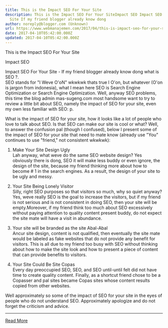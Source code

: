 ```yaml
---
title: This is the Impact SEO For Your Site
description: This is the Impact SEO For Your SiteImpact SEO Impact SEO For Your
  Site If my friend blogger already know dong
author: noreply@blogger.com (Unknown)
url: https://www.webmanajemen.com/2017/04/this-is-impact-seo-for-your-site.html
date: 2017-04-10T05:42:00.000Z
updated: 2017-04-10T05:42:00.000Z
---
```


This is the Impact SEO For Your Site





Impact SEO

                


Impact SEO For Your Site - If my friend blogger already know dong             what is SEO ?.         
SEO stands for "I Weve O'oN" wkwkwk thats true I O'on, but whatever (O'on is jargon from indonesia), what I mean here SEO is Search Engine Optimization or             Search Engine Optimization. Well, anyway SEO problems, this time the             blog admin mas-sugeng.com most handsome want to try to review a             little bit about SEO, namely the impact of SEO for your site, even             my own less familiar with SEO: p.         

What is the impact of SEO for your site, how it looks like a lot of             people who love to talk about SEO. Is that SEO can make our site is             cool or what? Well, to answer the confusion pal (though I             confused), below I present some of the impact of SEO for your site             that need to mate know (already use "You" continues to use             "friend," not consistent wkwkwk):         

1. Make Your Site Design Ugly         
Lah anyway, what weve do the same SEO website design? Yes obviously             there is dong, SEO it will make less buddy or even ignore, the             design of the site, because my friend thinking more about how to             become # 1 in the search engines. As a result, the design of your             site to be ugly and messy.         

2. Your Site Being Lonely Visitor         
Silly, right SEO purposes so that visitors so much, why so quiet             anyway? Yes, weve really SEO is the goal to increase the visitors,             but if my friend is not serious and is not consistent in doing SEO,             then your site will be empty.Moreover, if my friend think too much             about SEO excessively without paying attention to quality content             present buddy, do not expect the site mate will have a visit in             abundance.         

3. Your site will be branded as the site Abal-Abal         
Ancur site design, content is not qualified, then eventually the             site mate would be labeled as fake websites that do not provide any             benefit for visitors. This is all due to my friend too busy with             SEO without thinking about how to make the site look and how to             present a piece of content that can provide benefits to visitors.         

4. Your Site Could Be Site Copas         
Every day preoccupied SEO, SEO, and SEO until-until felt did not             have time to create quality content. Finally, as a shortcut friend             chose to be a Copasser and pal sites became Copas sites whose             content results copied from other websites.         

Well approximately so some of the impact of SEO for your site in             the eyes of people who do not understand SEO. Approximately             apologize and do not forget the criticism and advice.<hr/> <a href="https://www.webmanajemen.com/2017/04/this-is-impact-seo-for-your-site.html" rel="follow" class="button" id="read-more">Read More</a>